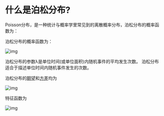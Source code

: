 # 什么是泊松分布?

Poisson分布，是一种统计与概率学里常见到的离散概率分布，泊松分布的概率函数为：

泊松分布的概率函数为：

![img](https://github.com/sixoclock-net/sixoclock-net.github.io/tree/master/docs/img/20201231125352.png)

泊松分布的参数λ是单位时间(或单位面积)内随机事件的平均发生次数。 泊松分布适合于描述单位时间内随机事件发生的次数。

泊松分布的[期望](https://baike.baidu.com/item/期望/10318906)和[方差](https://baike.baidu.com/item/方差/3108412)均为

![img](https://github.com/sixoclock-net/sixoclock-net.github.io/tree/master/docs/img/20201231125425.png)

特征函数为

![img](https://github.com/sixoclock-net/sixoclock-net.github.io/tree/master/docs/img/20201231125216.png)
